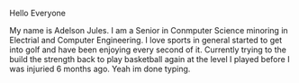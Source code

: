Hello Everyone

My name is Adelson Jules. I am a Senior in Conmputer Science minoring in Electrial and Computer Engineering. I love sports in general started to get into golf and have been enjoying every second of it. Currently trying to the build the strength back to play basketball again at the level I played before I was injuried 6 months ago. Yeah im done typing.